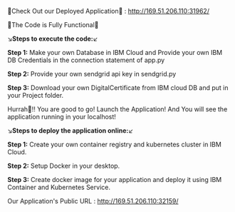 🏮Check Out our Deployed Application🏮 : http://169.51.206.110:31962/

🙌The Code is Fully Functional🙌

↘️**Steps to execute the code:**↙️

**Step 1:** Make your own Database in IBM Cloud and Provide your own IBM DB Credentials in the connection statement of app.py

**Step 2:** Provide your own sendgrid api key in sendgrid.py

**Step 3:** Download your own DigitalCertificate from IBM cloud DB and put in your Project folder.

Hurrah🎉!! You are good to go! Launch the Application! And You will see the application running in your localhost!



↘️**Steps to deploy the application online:**↙️

**Step 1:** Create your own container registry and kubernetes cluster in IBM Cloud.

**Step 2:** Setup Docker in your desktop.

**Step 3:** Create docker image for your application and deploy it using IBM Container and Kubernetes Service.


Our Application's Public URL : http://169.51.206.110:32159/ 
